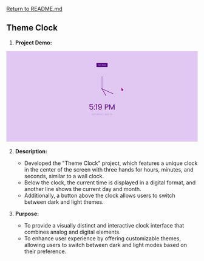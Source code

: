 [Return to README.md](https://github.com/nguyenthiyenchi/front-end-projects/blob/main/README.md)

## Theme Clock
1. **Project Demo:**

![Theme Clock](./resources/demo.gif)

2. **Description:** 
    - Developed the "Theme Clock" project, which features a unique clock in the center of the screen with three hands for hours, minutes, and seconds, similar to a wall clock. 
    - Below the clock, the current time is displayed in a digital format, and another line shows the current day and month. 
    - Additionally, a button above the clock allows users to switch between dark and light themes.
    
3. **Purpose:** 
    - To provide a visually distinct and interactive clock interface that combines analog and digital elements.
    - To enhance user experience by offering customizable themes, allowing users to switch between dark and light modes based on their preference.